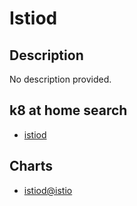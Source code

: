 # Istiod

## Description

No description provided.

## k8 at home search

- [istiod](https://nanne.dev/k8s-at-home-search/#/istiod)

## Charts

- [istiod@istio](https://istio-release.storage.googleapis.com/charts/)
